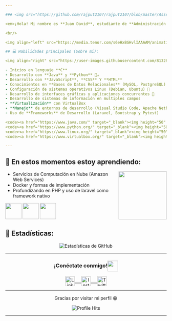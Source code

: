 ```yaml
---

### <img src="https://github.com/rajput2107/rajput2107/blob/master/Assets/Hi.gif" width="29px"> ¡Hola Mundo! &nbsp;<img src="https://github.com/rajput2107/rajput2107/blob/master/Assets/Earth.gif" width="24px">

<em>¡Hola! Mi nombre es **Juan David**, estudiante de **Administración de Sistemas Informáticos** en la **Universidad Nacional de Colombia - Sede Manizales (UNAL-MAN)**. 🌟 Amo el mundo de la tecnología, es un campo gigantesco que siempre me motiva a aprender y mejorar. Estoy convencido de que **el conocimiento es poder** 🧠 y que cada día es una nueva oportunidad para crecer y perseverar 🚀.</em>  

<br/>

<img align="left" src="https://media.tenor.com/s6eHxBGHvlIAAAAM/animation-cartoons.gif" height="150px"/>

## 💻 Habilidades principales (Sobre mi):

<img align="right" src="https://user-images.githubusercontent.com/81328619/213875785-400ae517-156b-4aca-a787-bac75d84c393.gif" height="150px"/>

- Inicios en lenguaje **C**
- Desarrollo con **Java** y **Python** 🐍☕
- Desarrollo con **JavaScript**, **CSS** Y **HTML** 
- Conocimientos en **Bases de Datos Relacionales** (MySQL, PostgreSQL) 📊  
- Configuración de sistemas operativos Linux (Debian, Ubuntu) 🐧  
- Desarrollo de interfaces gráficas y aplicaciones concurrentes 🔄
- Desarrollo de sistemas de información en multiples campos  
- **Virtualización** con VirtualBox
- **Manejo** de entornos de desarrollo (Visual Studio Code, Apache Netbeans, etc)📦
- Uso de **Frameworks** de Desarrollo (Laravel, Bootstrap y Pytest) 

<code><a href="https://www.java.com/" target="_blank"><img height="50" src="https://www.vectorlogo.zone/logos/java/java-ar21.svg"></a></code>
<code><a href="https://www.python.org/" target="_blank"><img height="50" src="https://www.vectorlogo.zone/logos/python/python-ar21.svg"></a></code>
<code><a href="https://www.linux.org/" target="_blank"><img height="50" src="https://www.vectorlogo.zone/logos/linux/linux-ar21.svg"></a></code>
<code><a href="https://www.virtualbox.org/" target="_blank"><img height="50" src="https://www.vectorlogo.zone/logos/virtualbox/virtualbox-ar21.svg"></a></code>

---
```


## 🌱 En estos momentos estoy aprendiendo:

<img align="right" src="https://gifsec.com/wp-content/uploads/2022/11/retro-anime-gif-17.gif" height="150px"/>

- Servicios de Computación en Nube (Amazon Web Services)
- Docker y formas de implementación
- Profundizando en PHP y uso de laravel como framework nativo

<code><a href="https://www.docker.com/" target="_blank"><img height="50" src="https://www.vectorlogo.zone/logos/docker/docker-official.svg"></a></code>
<code><a href="https://aws.amazon.com/es/?nc2=h_lg" target="_blank"><img height="50" src="https://www.vectorlogo.zone/logos/amazon_aws/amazon_aws-ar21.svg"></a></code>
<code><a href="https://laravel.com/" target="_blank"><img height="50" src="https://www.vectorlogo.zone/logos/laravel/laravel-ar21.svg"></a></code>

## 🌟 Estadísticas:

<p align="center">
<img align="center" src="https://github-readme-stats.vercel.app/api?username=Therealdavi836&show_icons=true&theme=radical" alt="Estadísticas de GitHub">
</p>  

---

<div align="center">
  <h3 align="center">¡Conéctate conmigo!<img align="center" src="https://github.com/rajput2107/rajput2107/blob/master/Assets/Handshake.gif" height="33px" /></h3> 
</div>
<p align="center">
 <a href="https://www.linkedin.com/in/juan-david/" target="blank">
  <img align="center" alt="LinkedIn de Juan David" width="30px" src="https://www.vectorlogo.zone/logos/linkedin/linkedin-icon.svg" /> &nbsp; &nbsp;
 </a>
 <a href="https://www.instagram.com/juandavid/" target="blank">
  <img align="center" alt="Instagram de Juan David" width="30px" src="https://www.vectorlogo.zone/logos/instagram/instagram-icon.svg" /> &nbsp; &nbsp;
 </a>
 <a href="https://twitter.com/juandavid" target="blank">
  <img align="center" alt="Twitter de Juan David" width="30px" src="https://www.vectorlogo.zone/logos/x/x-icon.svg" />
 </a>
</p>  

---

<p align="center">Gracias por visitar mi perfil 😁</p>
<p align="center"><img alt="Profile Hits" src="https://hits.seeyoufarm.com/api/count/incr/badge.svg?url=https%3A%2F%2Fgithub.com%2FJuanDavid" /></p>  

---
